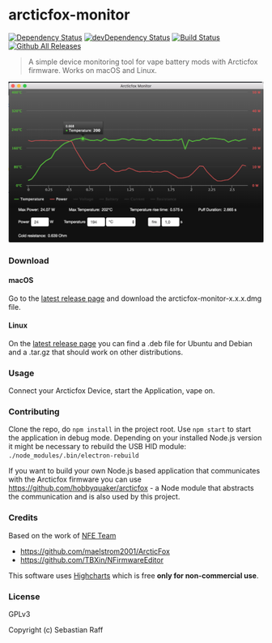 # arcticfox-monitor

[![Dependency Status](https://david-dm.org/hobbyquaker/arcticfox-monitor/status.svg)](https://david-dm.org/hobbyquaker/arcticfox-monitor)
[![devDependency Status](https://david-dm.org/hobbyquaker/arcticfox-monitor/dev-status.svg)](https://david-dm.org/hobbyquaker/arcticfox-monitor?type=dev)
[![Build Status](https://travis-ci.org/hobbyquaker/arcticfox-monitor.svg?branch=master)](https://travis-ci.org/hobbyquaker/arcticfox-monitor)
[![Github All Releases](https://img.shields.io/github/downloads/hobbyquaker/arcticfox-monitor/total.svg)]()

> A simple device monitoring tool for vape battery mods with Arcticfox firmware. Works on macOS and Linux.

![Screenshot](screenshot.png "Screenshot")


### Download

#### macOS

Go to the [latest release page](https://github.com/hobbyquaker/arcticfox-monitor/releases/latest) and download the 
arcticfox-monitor-x.x.x.dmg file.

#### Linux

On the [latest release page](https://github.com/hobbyquaker/arcticfox-monitor/releases/latest) you can find a .deb file 
for Ubuntu and Debian and a .tar.gz that should work on other distributions.


### Usage

Connect your Arcticfox Device, start the Application, vape on.


### Contributing

Clone the repo, do `npm install` in the project root. Use `npm start` to start the application in debug mode.
Depending on your installed Node.js version it might be necessary to rebuild the USB HID module:
`./node_modules/.bin/electron-rebuild`

If you want to build your own Node.js based application that communicates with the Arcticfox firmware you can use
https://github.com/hobbyquaker/arcticfox - a Node module that abstracts the communication and is also used by this
project.


### Credits

Based on the work of [NFE Team](https://nfeteam.org/)

* https://github.com/maelstrom2001/ArcticFox
* https://github.com/TBXin/NFirmwareEditor


This software uses [Highcharts](http://www.highcharts.com/) which is free __only for non-commercial use__.


### License

GPLv3

Copyright (c) Sebastian Raff
